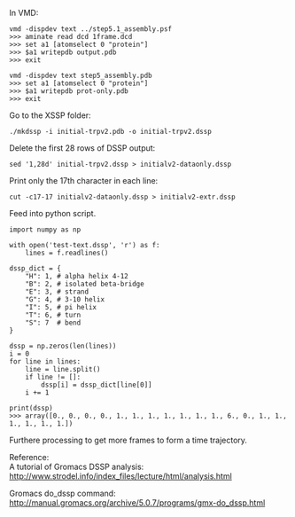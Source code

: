 
In VMD:
```
vmd -dispdev text ../step5.1_assembly.psf
>>> aminate read dcd 1frame.dcd
>>> set a1 [atomselect 0 "protein"]
>>> $a1 writepdb output.pdb
>>> exit 

vmd -dispdev text step5_assembly.pdb
>>> set a1 [atomselect 0 "protein"]
>>> $a1 writepdb prot-only.pdb
>>> exit
```

Go to the XSSP folder:
```
./mkdssp -i initial-trpv2.pdb -o initial-trpv2.dssp
```

Delete the first 28 rows of DSSP output:
```
sed '1,28d' initial-trpv2.dssp > initialv2-dataonly.dssp
```

Print only the 17th character in each line:
```
cut -c17-17 initialv2-dataonly.dssp > initialv2-extr.dssp
```

Feed into python script.

```
import numpy as np

with open('test-text.dssp', 'r') as f:
    lines = f.readlines()

dssp_dict = {
    "H": 1, # alpha helix 4-12
    "B": 2, # isolated beta-bridge 
    "E": 3, # strand
    "G": 4, # 3-10 helix
    "I": 5, # pi helix
    "T": 6, # turn
    "S": 7  # bend
}

dssp = np.zeros(len(lines))
i = 0
for line in lines:
    line = line.split()
    if line != []:
        dssp[i] = dssp_dict[line[0]]
    i += 1

print(dssp)
>>> array([0., 0., 0., 0., 1., 1., 1., 1., 1., 1., 1., 6., 0., 1., 1., 1., 1., 1., 1.])
```

Furthere processing to get more frames to form a time trajectory.


Reference:  
A tutorial of Gromacs DSSP analysis:  
http://www.strodel.info/index_files/lecture/html/analysis.html   

Gromacs do_dssp command:  
http://manual.gromacs.org/archive/5.0.7/programs/gmx-do_dssp.html  
 

